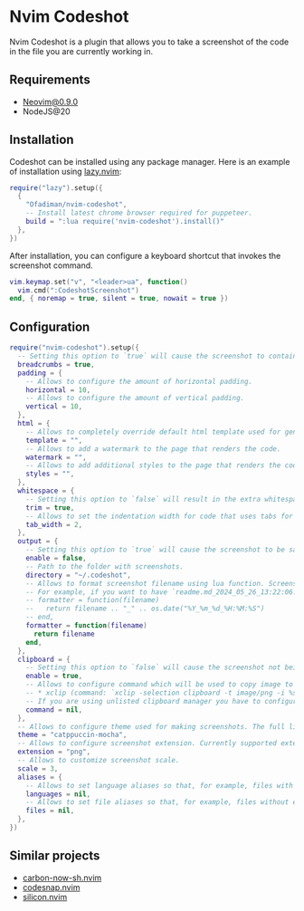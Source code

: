 # Nvim Codeshot

Nvim Codeshot is a plugin that allows you to take a screenshot of the code in the file you are currently working in.

## Requirements

- Neovim@0.9.0
- NodeJS@20

## Installation

Codeshot can be installed using any package manager. Here is an example of installation using [lazy.nvim](https://github.com/folke/lazy.nvim):

```lua
require("lazy").setup({
  {
    "Ofadiman/nvim-codeshot",
    -- Install latest chrome browser required for puppeteer.
    build = ":lua require('nvim-codeshot').install()"
  },
})
```

After installation, you can configure a keyboard shortcut that invokes the screenshot command.

```lua
vim.keymap.set("v", "<leader>ua", function()
  vim.cmd(":CodeshotScreenshot")
end, { noremap = true, silent = true, nowait = true })
```

## Configuration

```lua
require("nvim-codeshot").setup({
  -- Setting this option to `true` will cause the screenshot to contain the path to the file where the screenshot was taken.
  breadcrumbs = true,
  padding = {
    -- Allows to configure the amount of horizontal padding.
    horizontal = 10,
    -- Allows to configure the amount of vertical padding.
    vertical = 10,
  },
  html = {
    -- Allows to completely override default html template used for generating screenshots.
    template = "",
    -- Allows to add a watermark to the page that renders the code.
    watermark = "",
    -- Allows to add additional styles to the page that renders the code.
    styles = "",
  },
  whitespace = {
    -- Setting this option to `false` will result in the extra whitespace not being removed from the code at screenshot time.
    trim = true,
    -- Allows to set the indentation width for code that uses tabs for indentations.
    tab_width = 2,
  },
  output = {
    -- Setting this option to `true` will cause the screenshot to be saved to the file system. Screenshot by default is only copied to clipboard.
    enable = false,
    -- Path to the folder with screenshots.
    directory = "~/.codeshot",
    -- Allows to format screenshot filename using lua function. Screenshot file names will by default follow `filename.extension` format (e.g. `readme.md.png`).
    -- For example, if you want to have `readme.md_2024_05_26_13:22:06.png` filename format, you have to add custom formatting function that would look like this:
    -- formatter = function(filename)
    --   return filename .. "_" .. os.date("%Y_%m_%d_%H:%M:%S")
    -- end,
    formatter = function(filename)
      return filename
    end,
  },
  clipboard = {
    -- Setting this option to `false` will cause the screenshot not being copied to the clipboard.
    enable = true,
    -- Allows to configure command which will be used to copy image to clipboard. The plugin currently supports the following clipboard managers:
    -- * xclip (command: `xclip -selection clipboard -t image/png -i %s`)
    -- If you are using unlisted clipboard manager you have to configure the script used to copy the image by yourself.
    command = nil,
  },
  -- Allows to configure theme used for making screenshots. The full list of themes is available here: https://shiki.style/themes
  theme = "catppuccin-mocha",
  -- Allows to configure screenshot extension. Currently supported extensions are `webp`, `jpeg` and `png`.
  extension = "png",
  -- Allows to customize screenshot scale.
  scale = 3,
  aliases = {
    -- Allows to set language aliases so that, for example, files with extension `.ofa` are treated as files with extension `.js` when taking a screenshot. Available language aliases: https://shiki.style/languages
    languages = nil,
    -- Allows to set file aliases so that, for example, files without extension (like Makefile) can be interpreted correctly when taking a screenshot. Available language aliases: https://shiki.style/languages
    files = nil,
  },
})
```

## Similar projects

- [carbon-now-sh.nvim](https://github.com/cameronviner/carbon-now-sh.nvim)
- [codesnap.nvim](https://github.com/mistricky/codesnap.nvim)
- [silicon.nvim](https://github.com/krivahtoo/silicon.nvim)
